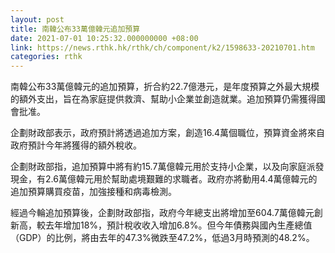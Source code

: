 ```yaml
---
layout: post
title: 南韓公布33萬億韓元追加預算
date: 2021-07-01 10:25:32.000000000 +08:00
link: https://news.rthk.hk/rthk/ch/component/k2/1598633-20210701.htm
categories: rthk
---
```


南韓公布33萬億韓元的追加預算，折合約22.7億港元，是年度預算之外最大規模的額外支出，旨在為家庭提供救濟、幫助小企業並創造就業。追加預算仍需獲得國會批准。

企劃財政部表示，政府預計將透過追加方案，創造16.4萬個職位，預算資金將來自政府預計今年將獲得的額外稅收。

企劃財政部指，追加預算中將有約15.7萬億韓元用於支持小企業，以及向家庭派發現金，有2.6萬億韓元用於幫助處境艱難的求職者。政府亦將動用4.4萬億韓元的追加預算購買疫苗，加強接種和病毒檢測。

經過今輪追加預算後，企劃財政部指，政府今年總支出將增加至604.7萬億韓元創新高，較去年增加18%，預計稅收收入增加6.8%。但今年債務與國內生產總值（GDP）的比例，將由去年的47.3%微跌至47.2%，低過3月時預測的48.2%。
